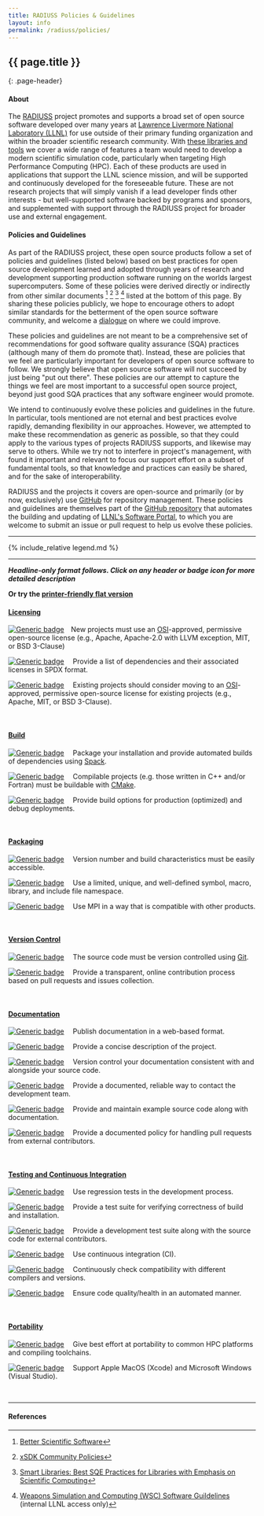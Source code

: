 ```yaml
---
title: RADIUSS Policies & Guidelines
layout: info
permalink: /radiuss/policies/
---
```


## {{ page.title }}
{: .page-header}

<!--
Prepared by LLNL under Contract DE-AC52-07NA27344.

This document was prepared as an account of work sponsored by an agency of the United States government. Neither the United States government nor Lawrence Livermore National Security, LLC, nor any of their employees makes any warranty, expressed or implied, or assumes any legal liability or responsibility for the accuracy, completeness, or usefulness of any information, apparatus, product, or process disclosed, or represents that its use would not infringe privately owned rights. Reference herein to any specific commercial product, process, or service by trade name, trademark, manufacturer, or otherwise does not necessarily constitute or imply its endorsement, recommendation, or favoring by the United States government or Lawrence Livermore National Security, LLC. The views and opinions of authors expressed herein do not necessarily state or reflect those of the United States government or Lawrence Livermore National Security, LLC, and shall not be used for advertising or product endorsement purposes.

LLNL-TR-781103

IM #975025
-->


#### About

The [RADIUSS](https://hpc.llnl.gov/radiuss) project promotes and supports a broad set of open source
software developed over many years at [Lawrence
Livermore National Laboratory (LLNL)](https://www.llnl.gov) for use
outside of their primary funding organization and within the broader
scientific research community. With [these libraries and
tools](https://software.llnl.gov/radiuss) we
cover a wide range of features a team would need to develop a modern
scientific simulation code, particularly when targeting High Performance
Computing (HPC). Each of these products are used in applications that
support the LLNL science mission, and will be supported and
continuously developed for the foreseeable future. These are not
research projects that will simply vanish if a lead
developer finds other interests - but well-supported software backed
by programs and sponsors, and supplemented with support through the RADIUSS
project for broader use and external engagement.

#### Policies and Guidelines

As part of the RADIUSS project, these open source products
follow a set of policies and guidelines (listed below) based on best
practices for open source development learned and adopted through
years of research and
development supporting production software running on the
worlds largest supercomputers. Some of these policies were derived
directly or indirectly from other similar documents [^bss] [^xsdk] [^sl]
[^wsc] listed at the
bottom of this page. By sharing these policies publicly, we
hope to encourage others to adopt similar standards for the
betterment of the open source software community, and welcome a
[dialogue](mailto:radiuss-request@llnl.gov) on where we could
improve.

These policies and guidelines are not meant to be a comprehensive set
of recommendations for good software quality assurance (SQA) practices
(although many of them do promote that). Instead, these are policies
that we feel are particularly important for developers of open source
software to follow. We strongly believe that open source software will
not succeed by just being "put out there". These policies are our
attempt to capture the things we feel are most important to a
successful open source project, beyond just good SQA practices that
any software engineer would promote.

We intend to continuously evolve these policies and guidelines
in the future. In particular, tools mentioned are not eternal and
best practices evolve rapidly, demanding flexibility in our approaches. However, we
attempted to make these recommendation as generic as possible, so that
they could apply to the various types of projects RADIUSS supports,
and likewise may serve to others. While we try not to interfere in project's
management, with found it important and relevant to focus our support
effort on a subset of fundamental tools, so that knowledge and
practices can easily be shared, and for the sake of interoperability.

RADIUSS and the projects it covers are open-source and primarily (or
by now, exclusively) use
[GitHub](https://github.com) for repository management. These policies and guidelines are
themselves part of the [GitHub repository](https://github.com/LLNL/llnl.github.io) that automates the
building and updating of [LLNL's Software
Portal](https://software.llnl.gov), to which you are welcome to submit an
issue or pull request to help us evolve these policies.

---

{% include_relative legend.md %}

---

***Headline-only format follows. Click on any header or badge icon for more detailed description***

**Or try the [printer-friendly flat version](/radiuss/policies/all)**



#### [Licensing](/radiuss/policies/licensing/)

[![Generic badge](https://img.shields.io/badge/M.lic-1-red.svg)](/radiuss/policies/licensing/)&emsp;New projects must use an [OSI](https://opensource.org/licenses)-approved, permissive open-source license (e.g., Apache, Apache-2.0 with LLVM exception, MIT, or BSD 3-Clause)

[![Generic badge](https://img.shields.io/badge/M.lic-2-red.svg)](/radiuss/policies/licensing/) &emsp;Provide a list of dependencies and their associated licenses in SPDX format.

[![Generic
badge](https://img.shields.io/badge/R.lic-3-yellow.svg)](/radiuss/policies/licensing/)
&emsp;Existing projects should consider moving to an [OSI](https://opensource.org/licenses)-approved, permissive open-source license for existing projects (e.g., Apache, MIT, or BSD 3-Clause).

&nbsp;

#### [Build](/radiuss/policies/build)

[![Generic badge](https://img.shields.io/badge/M.bui-1-red.svg)](/radiuss/policies/build/) &emsp;Package your installation and provide automated builds of dependencies using [Spack](https://spack.io/).

[![Generic badge](https://img.shields.io/badge/R.bui-2-yellow.svg)](/radiuss/policies/build/) &emsp;Compilable projects (e.g. those written in C++ and/or Fortran) must be buildable with [CMake](https://cmake.org).

[![Generic badge](https://img.shields.io/badge/R.bui-3-yellow.svg)](/radiuss/policies/logging-debugging/) &emsp;Provide build options for production (optimized) and debug deployments.

&nbsp;

#### [Packaging](/radiuss/policies/packaging)

[![Generic badge](https://img.shields.io/badge/M.pac-1-red.svg)](/radiuss/policies/packaging/) &emsp;Version number and build characteristics must be easily accessible.

[![Generic badge](https://img.shields.io/badge/M.pac-2-red.svg)](/radiuss/policies/packaging/) &emsp;Use a limited, unique, and well-defined symbol, macro, library, and include file namespace.

[![Generic badge](https://img.shields.io/badge/M.pac-3-red.svg)](/radiuss/policies/packaging/) &emsp;Use MPI in a way that is compatible with other products.

&nbsp;

#### [Version Control](/radiuss/policies/version-control)

[![Generic badge](https://img.shields.io/badge/M.ver-1-red.svg)](/radiuss/policies/version-control/) &emsp;The source code must be version controlled using [Git](https://git-scm.com).

[![Generic badge](https://img.shields.io/badge/M.ver-2-red.svg)](/radiuss/policies/version-control/) &emsp;Provide a transparent, online contribution process based on pull requests and issues collection.

&nbsp;

#### [Documentation](/radiuss/policies/documentation)

[![Generic badge](https://img.shields.io/badge/M.doc-1-red.svg)](/radiuss/policies/documentation/) &emsp;Publish documentation in a web-based format.

[![Generic badge](https://img.shields.io/badge/M.doc-2-red.svg)](/radiuss/policies/documentation/) &emsp;Provide a concise description of the project.

[![Generic badge](https://img.shields.io/badge/M.doc-3-red.svg)](/radiuss/policies/documentation/) &emsp;Version control your documentation consistent with and alongside your source code.

[![Generic badge](https://img.shields.io/badge/M.doc-4-red.svg)](/radiuss/policies/documentation/) &emsp;Provide a documented, reliable way to contact the development team.

[![Generic badge](https://img.shields.io/badge/R.doc-5-yellow.svg)](/radiuss/policies/documentation/) &emsp;Provide and maintain example source code along with documentation.

[![Generic badge](https://img.shields.io/badge/R.doc-6-yellow.svg)](/radiuss/policies/documentation/) &emsp;Provide a documented policy for handling pull requests from external contributors.

&nbsp;

#### [Testing and Continuous Integration](/radiuss/policies/tests-ci)

[![Generic badge](https://img.shields.io/badge/M.tes-1-red.svg)](/radiuss/policies/tests-ci/) &emsp;Use regression tests in the development process.

[![Generic badge](https://img.shields.io/badge/M.tes-2-red.svg)](/radiuss/policies/tests-ci/) &emsp;Provide a test suite for verifying correctness of build and installation.

[![Generic badge](https://img.shields.io/badge/M.tes-3-red.svg)](/radiuss/policies/tests-ci/) &emsp;Provide a development test suite along with the source code for external contributors.

[![Generic badge](https://img.shields.io/badge/M.tes-4-red.svg)](/radiuss/policies/tests-ci/) &emsp;Use continuous integration (CI).

[![Generic badge](https://img.shields.io/badge/R.tes-5-yellow.svg)](/radiuss/policies/tests-ci/) &emsp;Continuously check compatibility with different compilers and versions.

[![Generic badge](https://img.shields.io/badge/R.tes-6-yellow.svg)](/radiuss/policies/tests-ci/) &emsp;Ensure code quality/health in an automated manner.

&nbsp;

#### [Portability](/radiuss/policies/portability)

[![Generic badge](https://img.shields.io/badge/M.por-1-red.svg)](/radiuss/policies/portability/) &emsp;Give best effort at portability to common HPC platforms and compiling toolchains.

[![Generic badge](https://img.shields.io/badge/R.por-2-yellow.svg)](/radiuss/policies/portability/) &emsp;Support Apple MacOS (Xcode) and Microsoft Windows (Visual Studio).

&nbsp;

---

#### References

[^bss]: [Better Scientific Software](https://bssw.io)
[^xsdk]: [xSDK Community Policies](https://xsdk.info/policies)
[^sl]: [Smart Libraries: Best SQE Practices for Libraries with Emphasis on Scientific Computing](https://www.osti.gov/biblio/936460)
[^wsc]: [Weapons Simulation and Computing (WSC) Software Guildelines](https://lc.llnl.gov/confluence/display/WSCSOFT/WSC+Software+Guidelines) (internal LLNL access only)
